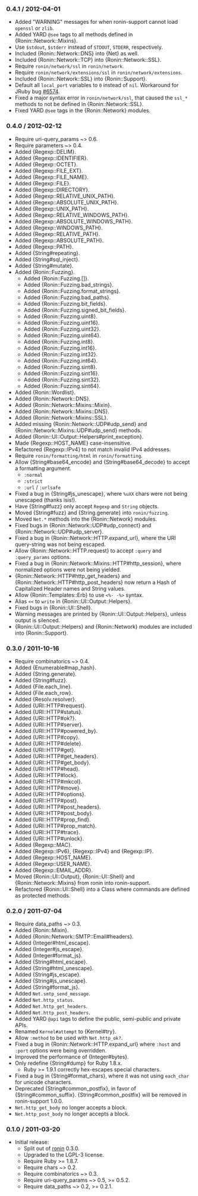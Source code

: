 ### 0.4.1 / 2012-04-01

* Added "WARNING" messages for when ronin-support cannot load `openssl` or
  `zlib`.
* Added YARD `@see` tags to all methods defined in {Ronin::Network::Mixins}.
* Use `$stdout`, `$stderr` instead of `STDOUT`, `STDERR`, respectively.
* Included {Ronin::Network::DNS} into {Net} as well.
* Included {Ronin::Network::TCP} into {Ronin::Network::SSL}.
* Require `ronin/network/ssl` in `ronin/network`.
* Require `ronin/network/extensions/ssl` in `ronin/network/extensions`.
* Included {Ronin::Network::SSL} into {Ronin::Support}.
* Default all `local_port` variables to `0` instead of `nil`. Workaround
  for JRuby bug [#6574](http://jira.codehaus.org/browse/JRUBY-6574).
* Fixed a major syntax error in `ronin/network/ssl`, that caused the `ssl_*`
  methods to not be defined in {Ronin::Network::SSL}.
* Fixed YARD `@see` tags in the {Ronin::Network} modules.

### 0.4.0 / 2012-02-12

* Require uri-query_params ~> 0.6.
* Require parameters ~> 0.4.
* Added {Regexp::DELIM}.
* Added {Regexp::IDENTIFIER}.
* Added {Regexp::OCTET}.
* Added {Regexp::FILE_EXT}.
* Added {Regexp::FILE_NAME}.
* Added {Regexp::FILE}.
* Added {Regexp::DIRECTORY}.
* Added {Regexp::RELATIVE_UNIX_PATH}.
* Added {Regexp::ABSOLUTE_UNIX_PATH}.
* Added {Regexp::UNIX_PATH}.
* Added {Regexp::RELATIVE_WINDOWS_PATH}.
* Added {Regexp::ABSOLUTE_WINDOWS_PATH}.
* Added {Regexp::WINDOWS_PATH}.
* Added {Regexp::RELATIVE_PATH}.
* Added {Regexp::ABSOLUTE_PATH}.
* Added {Regexp::PATH}.
* Added {String#repeating}.
* Added {String#sql_inject}.
* Added {String#mutate}.
* Added {Ronin::Fuzzing}.
  * Added {Ronin::Fuzzing.[]}.
  * Added {Ronin::Fuzzing.bad_strings}.
  * Added {Ronin::Fuzzing.format_strings}.
  * Added {Ronin::Fuzzing.bad_paths}.
  * Added {Ronin::Fuzzing.bit_fields}.
  * Added {Ronin::Fuzzing.signed_bit_fields}.
  * Added {Ronin::Fuzzing.uint8}.
  * Added {Ronin::Fuzzing.uint16}.
  * Added {Ronin::Fuzzing.uint32}.
  * Added {Ronin::Fuzzing.uint64}.
  * Added {Ronin::Fuzzing.int8}.
  * Added {Ronin::Fuzzing.int16}.
  * Added {Ronin::Fuzzing.int32}.
  * Added {Ronin::Fuzzing.int64}.
  * Added {Ronin::Fuzzing.sint8}.
  * Added {Ronin::Fuzzing.sint16}.
  * Added {Ronin::Fuzzing.sint32}.
  * Added {Ronin::Fuzzing.sint64}.
* Added {Ronin::Wordlist}.
* Added {Ronin::Network::DNS}.
* Added {Ronin::Network::Mixins::Mixin}.
* Added {Ronin::Network::Mixins::DNS}.
* Added {Ronin::Network::Mixins::SSL}.
* Added missing {Ronin::Network::UDP#udp_send} and
  {Ronin::Network::Mixins::UDP#udp_send} methods.
* Added {Ronin::UI::Output::Helpers#print_exception}.
* Made {Regexp::HOST_NAME} case-insensitive.
* Refactored {Regexp::IPv4} to not match invalid IPv4 addresses.
* Require `ronin/formatting/html` in `ronin/formatting`.
* Allow {String#base64_encode} and {String#base64_decode} to accept a formatting
  argument.
  * `:normal`
  * `:strict`
  * `:url` / `:urlsafe`
* Fixed a bug in {String#js_unescape}, where `%uXX` chars were not being
  unescaped (thanks isis!).
* Have {String#fuzz} only accept `Regexp` and `String` objects.
* Moved {String#fuzz} and {String.generate} into `ronin/fuzzing`.
* Moved `Net.*` methods into the {Ronin::Network} modules.
* Fixed bugs in {Ronin::Network::UDP#udp_connect} and
  {Ronin::Network::UDP#udp_server}.
* Fixed a bug in {Ronin::Network::HTTP.expand_url}, where the URI query-string
  was not being escaped.
* Allow {Ronin::Network::HTTP.request} to accept `:query` and `:query_params`
  options.
* Fixed a bug in {Ronin::Network::Mixins::HTTP#http_session}, where
  normalized options were not being yielded.
* {Ronin::Network::HTTP#http_get_headers} and
  {Ronin::Network::HTTP#http_post_headers} now return a Hash of Capitalized
  Header names and String values.
* Allow {Ronin::Templates::Erb} to use `<%- -%>` syntax.
* Alias `<<` to `write` in {Ronin::UI::Output::Helpers}.
* Fixed bugs in {Ronin::UI::Shell}.
* Warning messages are printed by {Ronin::UI::Output::Helpers}, unless output
  is silenced.
* {Ronin::UI::Output::Helpers} and {Ronin::Network} modules are included into
  {Ronin::Support}.

### 0.3.0 / 2011-10-16

* Require combinatorics ~> 0.4.
* Added {Enumerable#map_hash}.
* Added {String.generate}.
* Added {String#fuzz}.
* Added {File.each_line}.
* Added {File.each_row}.
* Added {Resolv.resolver}.
* Added {URI::HTTP#request}.
* Added {URI::HTTP#status}.
* Added {URI::HTTP#ok?}.
* Added {URI::HTTP#server}.
* Added {URI::HTTP#powered_by}.
* Added {URI::HTTP#copy}.
* Added {URI::HTTP#delete}.
* Added {URI::HTTP#get}.
* Added {URI::HTTP#get_headers}.
* Added {URI::HTTP#get_body}.
* Added {URI::HTTP#head}.
* Added {URI::HTTP#lock}.
* Added {URI::HTTP#mkcol}.
* Added {URI::HTTP#move}.
* Added {URI::HTTP#options}.
* Added {URI::HTTP#post}.
* Added {URI::HTTP#post_headers}.
* Added {URI::HTTP#post_body}.
* Added {URI::HTTP#prop_find}.
* Added {URI::HTTP#prop_match}.
* Added {URI::HTTP#trace}.
* Added {URI::HTTP#unlock}.
* Added {Regexp::MAC}.
* Added {Regexp::IPv6}, {Regexp::IPv4} and {Regexp::IP}.
* Added {Regexp::HOST_NAME}.
* Added {Regexp::USER_NAME}.
* Added {Regexp::EMAIL_ADDR}.
* Moved {Ronin::UI::Output}, {Ronin::UI::Shell} and {Ronin::Network::Mixins}
  from ronin into ronin-support.
* Refactored {Ronin::UI::Shell} into a Class where commands are defined as
  protected methods.

### 0.2.0 / 2011-07-04

* Require data_paths ~> 0.3.
* Added {Ronin::Mixin}.
* Added {Ronin::Network::SMTP::Email#headers}.
* Added {Integer#html_escape}.
* Added {Integer#js_escape}.
* Added {Integer#format_js}.
* Added {String#html_escape}.
* Added {String#html_unescape}.
* Added {String#js_escape}.
* Added {String#js_unescape}.
* Added {String#format_js}.
* Added `Net.smtp_send_message`.
* Added `Net.http_status`.
* Added `Net.http_get_headers`.
* Added `Net.http_post_headers`.
* Added YARD `@api` tags to define the public, semi-public and private APIs.
* Renamed `Kernel#attempt` to {Kernel#try}.
* Allow `:method` to be used with `Net.http_ok?`.
* Fixed a bug in {Ronin::Network::HTTP.expand_url} where `:host` and `:port`
  options were being overridden.
* Improved the performance of {Integer#bytes}.
* Only redefine {String#dump} for Ruby 1.8.x.
  * Ruby >= 1.9.1 correctly hex-escapes special characters.
* Fixed a bug in {String#format_chars}, where it was not using `each_char`
  for unicode characters.
* Deprecated {String#common_postfix}, in favor of {String#common_suffix}.
  {String#common_postfix} will be removed in ronin-support 1.0.0.
* `Net.http_get_body` no longer accepts a block.
* `Net.http_post_body` no longer accepts a block.

### 0.1.0 / 2011-03-20

* Initial release:
  * Split out of [ronin](http://github.com/ronin-ruby/ronin) 0.3.0.
  * Upgraded to the LGPL-3 license.
  * Require Ruby >= 1.8.7.
  * Require chars ~> 0.2.
  * Require combinatorics ~> 0.3.
  * Require uri-query_params ~> 0.5, >= 0.5.2.
  * Require data_paths ~> 0.2, >= 0.2.1.

